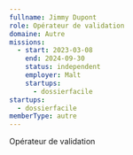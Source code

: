 ```yaml
---
fullname: Jimmy Dupont
role: Opérateur de validation
domaine: Autre
missions:
  - start: 2023-03-08
    end: 2024-09-30
    status: independent
    employer: Malt
    startups:
      - dossierfacile
startups:
  - dossierfacile
memberType: autre
---
```


Opérateur de validation
